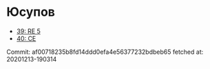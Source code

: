 # Юсупов
- [39: RE 5](39.md)
- [40: CE](40.md)

Commit: af00718235b8fd14ddd0efa4e56377232bdbeb65
 fetched at: 20201213-190314
